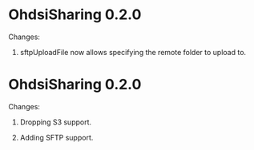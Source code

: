 OhdsiSharing 0.2.0
==================

Changes:

1. sftpUploadFile now allows specifying the remote folder to upload to.


OhdsiSharing 0.2.0
==================

Changes:

1. Dropping S3 support.

2. Adding SFTP support.

